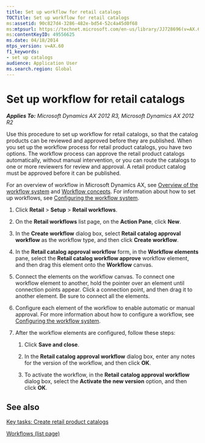 ```yaml
---
title: Set up workflow for retail catalogs
TOCTitle: Set up workflow for retail catalogs
ms:assetid: 90c827d4-3286-482e-bd54-52c4a45d0f68
ms:mtpsurl: https://technet.microsoft.com/en-us/library/JJ728696(v=AX.60)
ms:contentKeyID: 49556625
ms.date: 04/18/2014
mtps_version: v=AX.60
f1_keywords:
- set up catalogs
audience: Application User
ms.search.region: Global
---
```


# Set up workflow for retail catalogs 


_**Applies To:** Microsoft Dynamics AX 2012 R3, Microsoft Dynamics AX 2012 R2_

Use this procedure to set up workflow for retail catalogs, so that the catalog products can be reviewed and approved before they are published. When you set up the workflow process for retail product catalogs, you have two options. The workflow process can approve the retail product catalogs automatically, without manual intervention, or you can route the catalogs to one or more reviewers for review and approval. A retail product catalog must be approved before it can be published.

For an overview of workflow in Microsoft Dynamics AX, see [Overview of the workflow system](overview-of-the-workflow-system.md) and [Workflow concepts](workflow-concepts.md). For information about how to set up workflows, see [Configuring the workflow system](configuring-the-workflow-system.md).

1.  Click **Retail** \> **Setup** \> **Retail workflows**.

2.  On the **Retail workflows** list page, on the **Action Pane**, click **New**.

3.  In the **Create workflow** dialog box, select **Retail catalog approval workflow** as the workflow type, and then click **Create workflow**.

4.  In the **Retail catalog approval workflow** form, in the **Workflow elements** pane, select the **Retail catalog workflow approve** workflow element, and then drag this element onto the **Workflow** canvas.

5.  Connect the elements on the workflow canvas. To connect one workflow element to another, hold the pointer over an element until connection points appear. Click a connection point, and then drag it to another element. Be sure to connect all the elements.

6.  Configure each element of the workflow to enable automatic or manual approval. For more information about how to configure a workflow, see [Configuring the workflow system](configuring-the-workflow-system.md).

7.  After the workflow elements are configured, follow these steps:
    
    1.  Click **Save and close**.
    
    2.  In the **Retail catalog approval workflow** dialog box, enter any notes for the version of the workflow, and then click **OK**.
    
    3.  To activate the workflow, in the **Retail catalog approval workflow** dialog box, select the **Activate the new version** option, and then click **OK**.

## See also

[Key tasks: Create retail product catalogs](key-tasks-create-retail-product-catalogs.md)

[Workflows (list page)](https://technet.microsoft.com/en-us/library/hh209721\(v=ax.60\))

  


